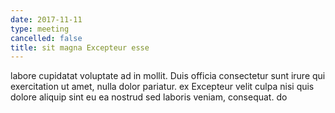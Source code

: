 ```yaml
---
date: 2017-11-11
type: meeting
cancelled: false
title: sit magna Excepteur esse
---
```

labore cupidatat voluptate ad in mollit. Duis officia consectetur sunt irure qui exercitation ut amet, nulla dolor pariatur. ex Excepteur velit culpa nisi quis dolore aliquip sint eu ea nostrud sed laboris veniam, consequat. do